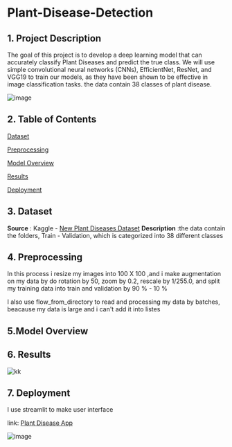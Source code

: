 # Plant-Disease-Detection
## 1. Project Description

The goal of this project is to develop a deep learning model that can accurately classify Plant Diseases and predict the true class. We will use simple convolutional neural networks (CNNs), EfficientNet, ResNet, and VGG19 to train our models, as they have been shown to be effective in image classification tasks. the data contain 38 classes of plant disease.

![image](https://github.com/user-attachments/assets/6575be71-82f6-4416-98b4-3f1507085b8d)

## 2. Table of Contents
[Dataset](https://github.com/elnemr19/Plant-Disease-Detection/tree/main?tab=readme-ov-file#3-dataset)

[Preprocessing](https://github.com/elnemr19/Plant-Disease-Detection/tree/main?tab=readme-ov-file#4-preprocessing)

[Model Overview](https://github.com/elnemr19/Plant-Disease-Detection/tree/main?tab=readme-ov-file#5model-overview)

[Results](https://github.com/elnemr19/Plant-Disease-Detection/tree/main?tab=readme-ov-file#6-results)

[Deployment](https://github.com/elnemr19/Plant-Disease-Detection/tree/main?tab=readme-ov-file#7-deployment)


## 3. Dataset

**Source** : Kaggle - [New Plant Diseases Dataset](https://www.kaggle.com/datasets/vipoooool/new-plant-diseases-dataset)
**Description** :the data contain the folders, Train - Validation, which is categorized into 38 different classes

## 4. Preprocessing
In this process i resize my images into 100 X 100 ,and i make augmentation on my data by do rotation by 50, zoom by 0.2, rescale by 1/255.0, and split my training data into train and validation by 
90 % - 10 % 

I also use flow_from_directory to read and processing my data by batches, beacause my data is large and i can't add it into listes



## 5.Model Overview


## 6. Results

![kk](https://github.com/user-attachments/assets/c734fea6-645b-426b-a58c-ba805632ce7a)



## 7. Deployment

I use streamlit to make user interface 

link: [Plant Disease App](http://192.168.1.51:8501)


![image](https://github.com/user-attachments/assets/cafa45d2-c01d-4952-96a0-07f53d7b59f1)


